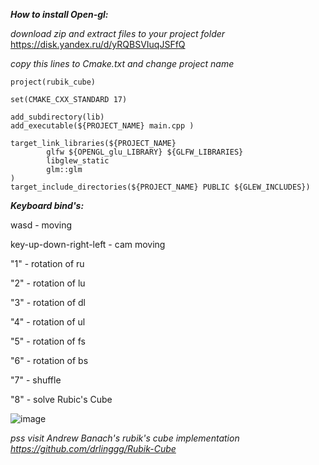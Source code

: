 ***How to install Open-gl:***

  *download zip and extract files to your project folder*
  https://disk.yandex.ru/d/yRQBSVIuqJSFfQ
    
  *copy this lines to Cmake.txt and change project name*
  ```cmake_minimum_required(VERSION 3.27)
  project(rubik_cube)
  
  set(CMAKE_CXX_STANDARD 17)
  
  add_subdirectory(lib)
  add_executable(${PROJECT_NAME} main.cpp )
  
  target_link_libraries(${PROJECT_NAME}
          glfw ${OPENGL_glu_LIBRARY} ${GLFW_LIBRARIES}
          libglew_static
          glm::glm
  )
  target_include_directories(${PROJECT_NAME} PUBLIC ${GLEW_INCLUDES})
  ```



***Keyboard bind's:***

  wasd - moving
  
  key-up-down-right-left - cam moving

  "1" - rotation of ru

  "2" - rotation of lu

  "3" - rotation of dl

  "4" - rotation of ul

  "5" - rotation of fs

  "6" - rotation of bs

  "7" - shuffle

  "8" - solve Rubic's Cube

  ![image](https://github.com/mefedraw/Rubik-s-Cube-3d/assets/144416623/53e6cb05-93af-43bf-a7b1-4ba04b3d6e62)


  

  *pss visit Andrew Banach's rubik's cube implementation https://github.com/drlinggg/Rubik-Cube*
